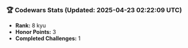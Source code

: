 ### 🏆 Codewars Stats (Updated: 2025-04-23 02:22:09 UTC)

- **Rank:** 8 kyu
- **Honor Points:** 3
- **Completed Challenges:** 1
